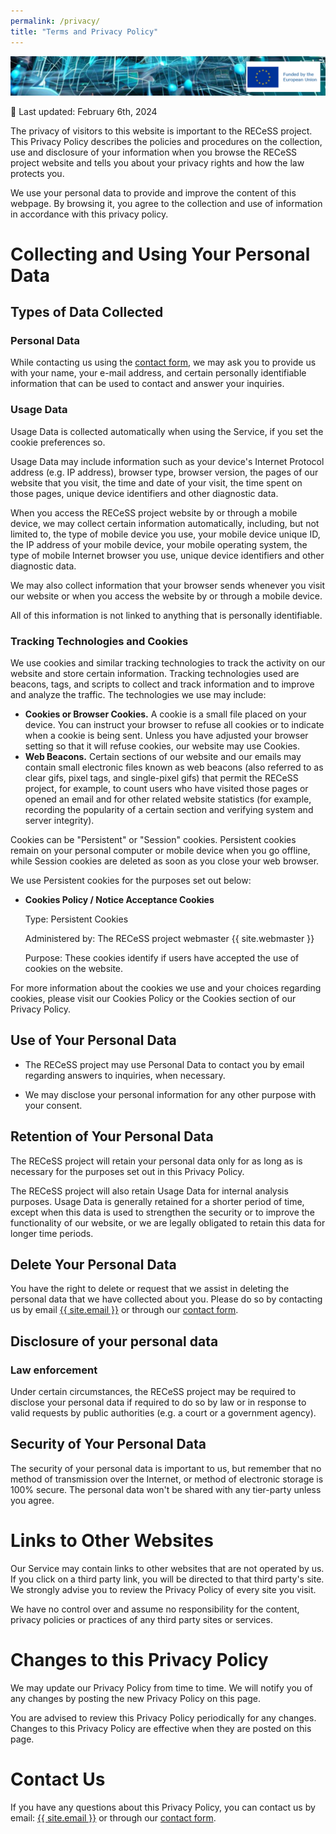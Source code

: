 ```yaml
---
permalink: /privacy/
title: "Terms and Privacy Policy"
---
```


<img class="page__hero-image" src="/assets/images/header+EU_rescale.jpg" alt="{{ site.title }}">

<p>📅 Last updated: February 6th, 2024</p>
<p>The privacy of visitors to this website is important to the RECeSS project. This Privacy Policy describes the policies and procedures on the collection, use and disclosure of your information when you browse the RECeSS project website and tells you about your privacy rights and how the law protects you.</p>
<p>We use your personal data to provide and improve the content of this webpage. By browsing it, you agree to the collection and use of information in accordance with this privacy policy.</p>

<h1>Collecting and Using Your Personal Data</h1>
<h2>Types of Data Collected</h2>
<h3>Personal Data</h3>
<p>While contacting us using the <a href="http://recess-eu-project.github.io/contact/">contact form</a>, we may ask you to provide us with your name, your e-mail address, and certain personally identifiable information that can be used to contact and answer your inquiries. 
<h3>Usage Data</h3>
<p>Usage Data is collected automatically when using the Service, if you set the cookie preferences so.</p>
<p>Usage Data may include information such as your device's Internet Protocol address (e.g. IP address), browser type, browser version, the pages of our website that you visit, the time and date of your visit, the time spent on those pages, unique device identifiers and other diagnostic data.</p>
<p>When you access the RECeSS project website by or through a mobile device, we may collect certain information automatically, including, but not limited to, the type of mobile device you use, your mobile device unique ID, the IP address of your mobile device, your mobile operating system, the type of mobile Internet browser you use, unique device identifiers and other diagnostic data.</p>
<p>We may also collect information that your browser sends whenever you visit our website or when you access the website by or through a mobile device.</p>
<p>All of this information is not linked to anything that is personally identifiable.</p>

<h3>Tracking Technologies and Cookies</h3>
<p>We use cookies and similar tracking technologies to track the activity on our website and store certain information. Tracking technologies used are beacons, tags, and scripts to collect and track information and to improve and analyze the traffic. The technologies we use may include:</p>
<ul>
<li><strong>Cookies or Browser Cookies.</strong> A cookie is a small file placed on your device. You can instruct your browser to refuse all cookies or to indicate when a cookie is being sent. Unless you have adjusted your browser setting so that it will refuse cookies, our website may use Cookies.</li>
<li><strong>Web Beacons.</strong> Certain sections of our website and our emails may contain small electronic files known as web beacons (also referred to as clear gifs, pixel tags, and single-pixel gifs) that permit the RECeSS project, for example, to count users who have visited those pages or opened an email and for other related website statistics (for example, recording the popularity of a certain section and verifying system and server integrity).</li>
</ul>
<p>Cookies can be "Persistent" or "Session" cookies. Persistent cookies remain on your personal computer or mobile device when you go offline, while Session cookies are deleted as soon as you close your web browser.</p>
<p>We use Persistent cookies for the purposes set out below:</p>
<ul>
<li>
<p><strong>Cookies Policy / Notice Acceptance Cookies</strong></p>
<p>Type: Persistent Cookies</p>
<p>Administered by: The RECeSS project webmaster {{ site.webmaster }}</p>
<p>Purpose: These cookies identify if users have accepted the use of cookies on the website.</p>
</li>
</ul>
<p>For more information about the cookies we use and your choices regarding cookies, please visit our Cookies Policy or the Cookies section of our Privacy Policy.</p>

<h2>Use of Your Personal Data</h2>
<ul>
<li>
<p>The RECeSS project may use Personal Data to contact you by email regarding answers to inquiries, when necessary.</p>
</li>
<li>
<p>We may disclose your personal information for any other purpose with your consent.</p>
</li>
</ul>

<h2>Retention of Your Personal Data</h2>
<p>The RECeSS project will retain your personal data only for as long as is necessary for the purposes set out in this Privacy Policy.</p>
<p>The RECeSS project will also retain Usage Data for internal analysis purposes. Usage Data is generally retained for a shorter period of time, except when this data is used to strengthen the security or to improve the functionality of our website, or we are legally obligated to retain this data for longer time periods.</p>

<h2>Delete Your Personal Data</h2>
<p>You have the right to delete or request that we assist in deleting the personal data that we have collected about you. Please do so by contacting us by email <a href="mailto:recess-project@proton.me">{{ site.email }}</a> or through our <a href="https://recess-eu-project.github.io/contact/">contact form</a>.</p>

<h2>Disclosure of your personal data</h2>
<h3>Law enforcement</h3>
<p>Under certain circumstances, the RECeSS project may be required to disclose your personal data if required to do so by law or in response to valid requests by public authorities (e.g. a court or a government agency).</p>

<h2>Security of Your Personal Data</h2>
<p>The security of your personal data is important to us, but remember that no method of transmission over the Internet, or method of electronic storage is 100% secure. The personal data won't be shared with any tier-party unless you agree. </p>

<h1>Links to Other Websites</h1>
<p>Our Service may contain links to other websites that are not operated by us. If you click on a third party link, you will be directed to that third party's site. We strongly advise you to review the Privacy Policy of every site you visit.</p>
<p>We have no control over and assume no responsibility for the content, privacy policies or practices of any third party sites or services.</p>

<h1>Changes to this Privacy Policy</h1>
<p>We may update our Privacy Policy from time to time. We will notify you of any changes by posting the new Privacy Policy on this page.</p>
<p>You are advised to review this Privacy Policy periodically for any changes. Changes to this Privacy Policy are effective when they are posted on this page.</p>

<h1>Contact Us</h1>
<p>If you have any questions about this Privacy Policy, you can contact us by email: <a href="mailto:recess-project@proton.me">{{ site.email }}</a> or through our <a href="https://recess-eu-project.github.io/contact/">contact form</a>.</p>
